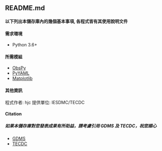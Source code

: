 ## README.md

#### 以下列出本儲存庫內的幾個基本事項, 各程式皆有其使用說明文件

#### 需求環境
- Python 3.6+

#### 所需模組
- [ObsPy](https://github.com/obspy/obspy)
- [PyYAML](https://github.com/yaml/pyyaml)
- [Matplotlib](https://github.com/matplotlib/matplotlib)

#### 其他資訊
程式作者: hjc 
提供單位: IESDMC/TECDC

#### Citation
##### 如果本儲存庫對您發表成果有所助益，請考慮引用 GDMS 及 TECDC，祝您順心
- [GDMS](https://doi.org/10.7914/SN/T5)
- [TECDC](https://tec.earth.sinica.edu.tw/publication/newsletter/html/202206/36_03.html)

